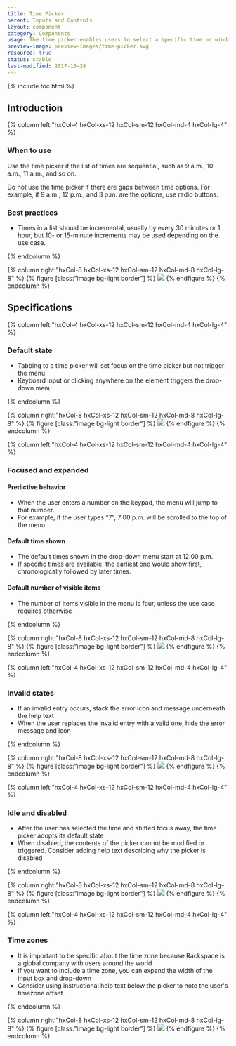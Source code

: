 ```yaml
---
title: Time Picker
parent: Inputs and Controls
layout: component
category: Components
usage: The time picker enables users to select a specific time or window from a sequential list. The time picker is often accompanied by a date picker for the purpose of creating a date range filter.
preview-image: preview-images/time-picker.svg
resource: true
status: stable
last-modified: 2017-10-24
---
```


{% include toc.html %}

## Introduction

<div class="hxRow"  markdown="1">
{% column left:"hxCol-4 hxCol-xs-12 hxCol-sm-12 hxCol-md-4 hxCol-lg-4" %}

### When to use

Use the time picker if the list of times are sequential, such as 9 a.m., 10 a.m., 11 a.m., and so on.

Do not use the time picker if there are gaps between time options. For example, if 9 a.m., 12 p.m., and 3 p.m. are the options, use radio buttons.

### Best practices

- Times in a list should be incremental, usually by every 30 minutes or 1 hour, but 10- or 15-minute increments may be used depending on the use case.

{% endcolumn %}

{% column right:"hxCol-8 hxCol-xs-12 hxCol-sm-12 hxCol-md-8 hxCol-lg-8" %}
{% figure [class:"image bg-light border"] %}
![]({{site.cdn_url}}/assets/images/components/inputs-and-controls/time-picker/time-picker-hero-image.svg)
{% endfigure %}
{% endcolumn %}
</div>

## Specifications

<div class="hxRow"  markdown="1">
{% column left:"hxCol-4 hxCol-xs-12 hxCol-sm-12 hxCol-md-4 hxCol-lg-4" %}

### Default state

- Tabbing to a time picker will set focus on the time picker but not trigger the menu
- Keyboard input or clicking anywhere on the element triggers the drop-down menu

{% endcolumn %}

{% column right:"hxCol-8 hxCol-xs-12 hxCol-sm-12 hxCol-md-8 hxCol-lg-8" %}
{% figure [class:"image bg-light border"] %}
![]({{site.cdn_url}}/assets/images/components/inputs-and-controls/time-picker/time-picker-default-state.svg)
{% endfigure %}
{% endcolumn %}
</div>

<div class="hxRow"  markdown="1">
{% column left:"hxCol-4 hxCol-xs-12 hxCol-sm-12 hxCol-md-4 hxCol-lg-4" %}

### Focused and expanded

#### Predictive behavior

- When the user enters a number on the keypad, the menu will jump to that number.
- For example, if the user types “7”, 7:00 p.m. will be scrolled to the top of the menu.

#### Default time shown

- The default times shown in the drop-down menu start at 12:00 p.m.
- If specific times are available, the earliest one would show first, chronologically followed by later times.

#### Default number of visible items

- The number of items visible in the menu is four, unless the use case requires otherwise

{% endcolumn %}

{% column right:"hxCol-8 hxCol-xs-12 hxCol-sm-12 hxCol-md-8 hxCol-lg-8" %}
{% figure [class:"image bg-light border"] %}
![]({{site.cdn_url}}/assets/images/components/inputs-and-controls/time-picker/time-picker-focused-and-expanded-states.svg)
{% endfigure %}
{% endcolumn %}
</div>

<div class="hxRow"  markdown="1">
{% column left:"hxCol-4 hxCol-xs-12 hxCol-sm-12 hxCol-md-4 hxCol-lg-4" %}

### Invalid states

- If an invalid entry occurs, stack the error icon and message underneath the help text
- When the user replaces the invalid entry with a valid one, hide the error message and icon

{% endcolumn %}

{% column right:"hxCol-8 hxCol-xs-12 hxCol-sm-12 hxCol-md-8 hxCol-lg-8" %}
{% figure [class:"image bg-light border"] %}
![]({{site.cdn_url}}/assets/images/components/inputs-and-controls/time-picker/time-picker-invalid-states.svg)
{% endfigure %}
{% endcolumn %}
</div>

<div class="hxRow"  markdown="1">
{% column left:"hxCol-4 hxCol-xs-12 hxCol-sm-12 hxCol-md-4 hxCol-lg-4" %}

### Idle and disabled

- After the user has selected the time and shifted focus away, the time picker adopts its default state
- When disabled, the contents of the picker cannot be modified or triggered.  Consider adding help text describing why the picker is disabled

{% endcolumn %}

{% column right:"hxCol-8 hxCol-xs-12 hxCol-sm-12 hxCol-md-8 hxCol-lg-8" %}
{% figure [class:"image bg-light border"] %}
![]({{site.cdn_url}}/assets/images/components/inputs-and-controls/time-picker/time-picker-idle-and-disabled-states.svg)
{% endfigure %}
{% endcolumn %}
</div>

<div class="hxRow"  markdown="1">
{% column left:"hxCol-4 hxCol-xs-12 hxCol-sm-12 hxCol-md-4 hxCol-lg-4" %}

### Time zones

- It is important to be specific about the time zone because Rackspace is a global company with users around the world
- If you want to include a time zone, you can expand the width of the input box and drop-down
- Consider using instructional help text below the picker to note the user's timezone offset

{% endcolumn %}

{% column right:"hxCol-8 hxCol-xs-12 hxCol-sm-12 hxCol-md-8 hxCol-lg-8" %}
{% figure [class:"image bg-light border"] %}
![]({{site.cdn_url}}/assets/images/components/inputs-and-controls/time-picker/time-picker-time-zones.svg)
{% endfigure %}
{% endcolumn %}
</div>
